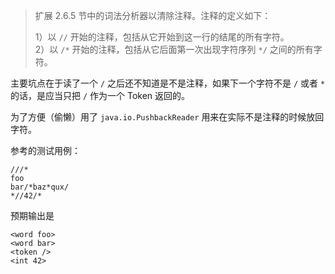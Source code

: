 > 扩展 2.6.5 节中的词法分析器以清除注释。注释的定义如下：
>
> 1）以 `//` 开始的注释，包括从它开始到这一行的结尾的所有字符。  
> 2）以 `/*` 开始的注释，包括从它后面第一次出现字符序列 `*/` 之间的所有字符。  

主要坑点在于读了一个 `/` 之后还不知道是不是注释，如果下一个字符不是 `/` 或者 `*` 的话，是应当只把 `/` 作为一个 Token 返回的。

为了方便（偷懒）用了 `java.io.PushbackReader` 用来在实际不是注释的时候放回字符。

参考的测试用例：

```
///*
foo
bar/*baz*qux/
*//42/*
```

预期输出是

```
<word foo>
<word bar>
<token />
<int 42>
```
